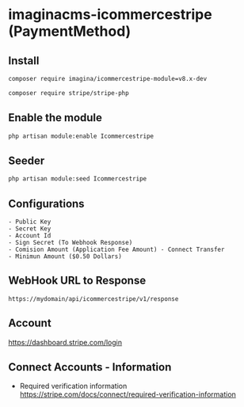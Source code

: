 # imaginacms-icommercestripe (PaymentMethod)

## Install
```bash
composer require imagina/icommercestripe-module=v8.x-dev
```
```bash
composer require stripe/stripe-php
```

## Enable the module
```bash
php artisan module:enable Icommercestripe
```

## Seeder

```bash
php artisan module:seed Icommercestripe
```

## Configurations
	- Public Key 
    - Secret Key
    - Account Id
    - Sign Secret (To Webhook Response)
    - Comision Amount (Application Fee Amount) - Connect Transfer
    - Minimun Amount ($0.50 Dollars)

## WebHook URL to Response
    https://mydomain/api/icommercestripe/v1/response

## Account
https://dashboard.stripe.com/login

## Connect Accounts - Information

- Required verification information
https://stripe.com/docs/connect/required-verification-information